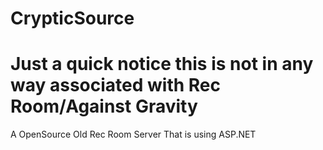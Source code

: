 # CrypticSource
# Just a quick notice this is not in any way associated with Rec Room/Against Gravity
 A OpenSource Old Rec Room Server That is using ASP.NET
